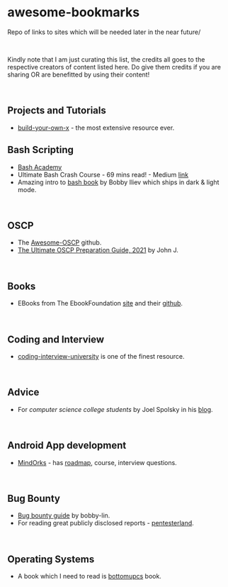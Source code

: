 # awesome-bookmarks
Repo of links to sites which will be needed later in the near future/

<br>

Kindly note that I am just curating this list, the credits all goes to the respective creators of content listed here. Do give them credits if you are sharing OR are benefitted by using their content!

<br>

## Projects and Tutorials
- [build-your-own-x](https://github.com/danistefanovic/build-your-own-x) - the most extensive resource ever.

## Bash Scripting
- [Bash Academy](https://guide.bash.academy/)
- Ultimate Bash Crash Course - 69 mins read! - Medium [link](https://zach-gollwitzer.medium.com/the-ultimate-bash-crash-course-cb598141ad03)
- Amazing intro to [bash book](https://github.com/bobbyiliev/introduction-to-bash-scripting) by Bobby Iliev which ships in dark & light mode.

<br>

## OSCP
- The [Awesome-OSCP](https://github.com/0x4D31/awesome-oscp) github.
- [The Ultimate OSCP Preparation Guide, 2021](https://johnjhacking.com/blog/the-oscp-preperation-guide-2020/) by John J.

<br>

## Books
- EBooks from The EbookFoundation [site](https://ebookfoundation.github.io/free-programming-books/) and their [github](https://github.com/EbookFoundation/free-programming-books).

<br>

## Coding and Interview
- [coding-interview-university](https://github.com/jwasham/coding-interview-university) is one of the finest resource.

<br>

## Advice
- For *computer science college students* by Joel Spolsky in his [blog](https://www.joelonsoftware.com/2005/01/02/advice-for-computer-science-college-students/).

<br>

## Android App development
- [MindOrks](https://github.com/mindorksopensource) - has [roadmap](https://github.com/MindorksOpenSource/android-developer-roadmap), course, interview questions.


<br>

## Bug Bounty
- [Bug bounty guide](https://github.com/bobby-lin/bug-bounty-guide) by bobby-lin.
- For reading great publicly disclosed reports - [pentesterland](https://pentester.land/list-of-bug-bounty-writeups.html).

<br>

## Operating Systems
- A book which I need to read is [bottomupcs](https://www.bottomupcs.com/) book.